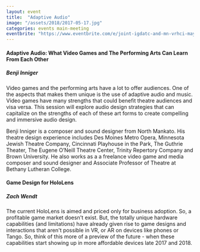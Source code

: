 ```yaml
---
layout: event
title:  "Adaptive Audio"
image: "/assets/2018/2017-05-17.jpg"
categories: events main-meeting
eventbrite: "https://www.eventbrite.com/e/joint-igdatc-and-mn-vrhci-may-2017-adaptive-audio-tickets-34260705693?aff=ebdsoporgprofile"
---
```



#### Adaptive Audio: What Video Games and The Performing Arts Can Learn From Each Other
##### Benji Inniger

Video games and the performing arts have a lot to offer audiences. One of the aspects that makes them unique is the use of adaptive audio and music. Video games have many strengths that could benefit theatre audiences and visa versa. This session will explore audio design strategies that can capitalize on the strengths of each of these art forms to create compelling and immersive audio design.

Benji Inniger is a composer and sound designer from North Mankato. His theatre design experience includes Des Moines Metro Opera, Minnesota Jewish Theatre Company, Cincinnati Playhouse in the Park, The Guthrie Theater, The Eugene O’Neill Theatre Center, Trinity Repertory Company and Brown University. He also works as a a freelance video game and media composer and sound designer and Associate Professor of Theatre at Bethany Lutheran College.


#### Game Design for HoloLens
##### Zach Wendt

The current HoloLens is aimed and priced only for business adoption. So, a profitable game market doesn't exist. But, the totally unique hardware capabilities (and limitations) have already given rise to game designs and interactions that aren't possible in VR, or AR on devices like phones or Tango. So, think of this more of a preview of the future - when these capabilities start showing up in more affordable devices late 2017 and 2018.

